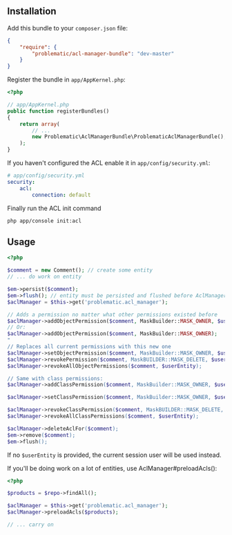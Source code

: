 ## Installation ##

Add this bundle to your `composer.json` file:

```json
{
    "require": {
        "problematic/acl-manager-bundle": "dev-master"
    }
}
```

Register the bundle in `app/AppKernel.php`:

```php
<?php

// app/AppKernel.php
public function registerBundles()
{
    return array(
        // ...
        new Problematic\AclManagerBundle\ProblematicAclManagerBundle(),
    );
}
```

If you haven't configured the ACL enable it in `app/config/security.yml`:

```yaml
# app/config/security.yml
security:
    acl:
        connection: default
```
            
Finally run the ACL init command

    php app/console init:acl

## Usage ##

```php
<?php

$comment = new Comment(); // create some entity
// ... do work on entity

$em->persist($comment);
$em->flush(); // entity must be persisted and flushed before AclManager can act on it (needs identifier)
$aclManager = $this->get('problematic.acl_manager');

// Adds a permission no matter what other permissions existed before
$aclManager->addObjectPermission($comment, MaskBuilder::MASK_OWNER, $userEntity);
// Or:
$aclManager->addObjectPermission($comment, MaskBuilder::MASK_OWNER);
"
// Replaces all current permissions with this new one
$aclManager->setObjectPermission($comment, MaskBuilder::MASK_OWNER, $userEntity);
$aclManager->revokePermission($comment, MaskBUILDER::MASK_DELETE, $userEntity);
$aclManager->revokeAllObjectPermissions($comment, $userEntity);

// Same with class permissions:
$aclManager->addClassPermission($comment, MaskBuilder::MASK_OWNER, $userEntity);

$aclManager->setClassPermission($comment, MaskBuilder::MASK_OWNER, $userEntity);

$aclManager->revokeClassPermission($comment, MaskBUILDER::MASK_DELETE, $userEntity);
$aclManager->revokeAllClassPermissions($comment, $userEntity);

$aclManager->deleteAclFor($comment);
$em->remove($comment);
$em->flush();

```

If no `$userEntity` is provided, the current session user will be used instead.

If you'll be doing work on a lot of entities, use AclManager#preloadAcls():

```php
<?php

$products = $repo->findAll();

$aclManager = $this->get('problematic.acl_manager');
$aclManager->preloadAcls($products);

// ... carry on
```
